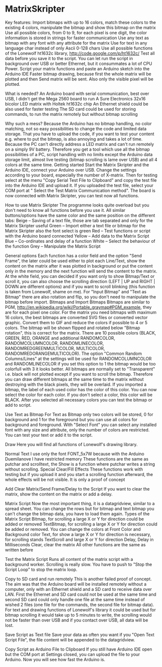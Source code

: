 MatrixSkripter
==============

Key features:
Import bitmaps with up to 16 colors, match these colors to the existing 4 colors, manipulate the bitmap and show this bitmap on the matrix
Use all possible colors, from 0 to 9, for each pixel is one digit, the color information is stored in strings for faster communication
Use any text as bitmap with any font with any attribute for the matrix
Use for text in any language char instead of only Ascii 0-128 chars
Use all possible functions of the Lonewolf ht1632c library, http://code.google.com/p/ht1632c/
Test all data before you save it to the script. You can let run the script in background over USB or better Ethernet, but it consummates a lot of CPU Power.
Script your matrix functions and paste an Arduino sketch into the Arduino IDE
Faster bitmap drawing, because first the whole matrix will be plotted and then Send matrix will be sent. Also only the visible pixel will be plotted.

What is needed?
An Arduino board with serial communication, best over USB, I didn't get the Mega 2560 board to run
A Sure Electronics 32x16 bicolor LED matrix with Holtek ht1632c chip
An Ethernet shield could be also used for faster testing
The SD card could be used for storing commands, to run the matrix remotely but without bitmap scrolling

Why such a mess?
Because the Arduino has no bitmap handling, no color matching, not so easy possibilities to change the code and limited data storage. That you have to upload the code, if you want to test your content e.g. where to put the bitmap, is also annoying and takes a lot of time.
Because the PC can't directly address a LED matrix and can't run remotely on a simply 9V battery.
Therefore you get a tool which use all the bitmap possibilities of a PC, script handling with no limits except the Arduino data storage limit, almost live testing (bitmap scrolling is lame over USB) and all 4 colors at the same time.
Getting started
Start the Matrix Skripter and the Arduino IDE, connect your Arduino over USB.
Change the settings according to your board, especially the number of X-matrix.
Then for testing select at the menu "Copy Serial Test File to Clipboard" and copy the test file into the Arduino IDE and upload it.
If you uploaded the test file, select your COM port at " Select the Test Matrix Communication method". The board is now connected with Matrix Skripter, you can test now all functions.

How to use Matrix Skripter
The programme looks quite overload but you don't need to know all functions before you use it.
All similar buttons/options have the same color and the same position on the different tabs:
Beige – Saving of a text file, those are tab separated and only for the Matrix Skripter useful
Green – Import either a text file or bitmap for the Matrix Skripter also the font select is green 
Red – Test functions or script with the Arduino board connected
Yellow – Add data to the Matrix Script
Blue – Co-ordinates and delay of a function
White – Select the behaviour of the function
Grey – Manipulate the Matrix Script

General options
Each function has a color field and the option "Send Frame", the later could be used either to plot each Line/Text, show the content on the matrix after it was plotted in background or put the content only in the memory and the next function will send the content to the matrix.
At the white field, you can decided if you want only to show Bitmap/Text or scroll it, you can also choose the scrolling direction (LEFT | UP and RIGHT | DOWN are different options) and if you want to scroll blinking (this function is taken from Lonewolf, shame on me).
For "Input Bitmap" and "Text as Bitmap" there are also rotation and flip, so you don't need to manipulate the bitmap before import.
Bitmaps and Import Bitmaps
Bitmaps are similar to PGM, http://en.wikipedia.org/wiki/Portable_graymap#PGM_example, they are for each pixel one color. 
For the matrix you need bitmaps with maximum 16 colors, the best bitmaps are converted SVG files or converted vector graphic. Convert them to GIF and reduce the colors if possible to 4 or 5 colors.
The bitmap will be shown flipped and rotated below "Bitmap rotation", this is correct for the matrix.
There are 10 possible colors (BLACK, GREEN, RED, ORANGE and additional RANDOMCOLOR, RANDOMCOLUMNCOLOR, RANDOMLINECOLOR, RANDOMREDGREENMULTICOLOR, MULTICOLOR, RANDOMREDORANGEMULTICOLOR). The option "Common Random Columns/Lines" at the settings will be used for RANDOMCOLUMNCOLOR and RANDOMLINECOLOR if you set this option to 1 the bitmap would be too colorfull with 3 it looks better.
All bitmaps are normally set to "Transparent" i.e. black will not plotted except if you want to scroll the bitmap. Therefore you can draw different bitmaps at the same time to the matrix without destroying with the black pixels, they will be overlaid.
If you imported a bitmap, the label of each used color has the color of this color. You can now select the color for each color. If you don't select a color, this color will be BLACK. After you selected all necessary colors you can test the bitmap or add to script.

Use Text as Bitmap
For Text as Bitmap only two colors will be stored, 0 for background and 1 for the foreground but you can use all colors for background and foreground. 
With "Select Font" you can select any installed font with any size and attribute, only the number of colors are restricted.
You can test your text or add it to the script.

Draw
Here you will find all functions of Lonewolf's drawing library.

Normal Text
I use only the font FONT_5x7W because with the Arduino Duemilanove I have restricted memory
These functions are the same as putchar and scrolltext, the Show is a function where putchar writes a string without scrolling.
Special Clear/Fill Effects
These functions work with testing but if you upload it and you start a scrolling function afterward, the whole effects will be not visible. It is only a proof of concept

Add Clear Matrix/Send Frame/Delay to the Script
If you want to clear the matrix, show the content on the matrix or add a delay.

Matrix Script
Now the most important thing, it is a datagridview, similar to a spread sheet. 
You can change the rows but for bitmap and text bitmap you can't change the bitmap data, you have to load them again.
Types of the Matrix Script
Bitmap, for scrolling a large X or Y for direction could be added or removed
TextBitmap, for scrolling a large X or Y for direction could be added or removed. You can change the colors at Front Color and Background color
Text, for show a large X or Y for direction is necessary, for scrolling stands TextScroll and large X or Y for direction
Delay, Delay in Milliseconds
Clear, clear the matrix
All other functions are the same as written before

Test the Matrix Script
Runs all content of the matrix script with a background worker. Scrolling is really slow. 
You have to push to "Stop the Script Loop" to stop the matrix loop.

Copy to SD card and run remotely
This is another failed proof of concept. The aim was that the Arduino board will be installed remotely without a computer, only with an Ethernet shield and a SD card to receive data over LAN.
First the Ethernet and SD card could not be used at the same time and second SD card could only handle one file at the same time instead of wished 2 files (one file for the commands, the second file for bitmap data).
For text and drawing functions of Lonewolf's library it could be used but for bitmap scrolling it would take up to 5 minutes to write, the scrolling would not be faster than over USB and if you contact over USB, all data will be lost.

Save Script as Text file
Save your data as often you want if you "Open Text Script File", the file content will be appended to the datagridview.

Copy Script as Arduino File to Clipboard
If you still have Arduino IDE open but the COM port at Settings closed, you can upload the file to your Arduino. Now you will see how fast the Arduino is.

